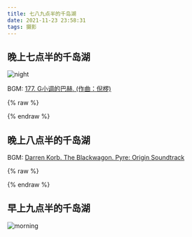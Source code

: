 ```yaml
---
title: 七八九点半的千岛湖
date: 2021-11-23 23:58:31
tags: 摄影
---
```

## 晚上七点半的千岛湖

![night](night_1500_1000.jpg)

BGM: [177. G小调的巴赫. (作曲：倪椤)](http://music.163.com/song?id=432430716)

{% raw %}
<div id="player"></div>
<script type="text/javascript" src="https://player.dogecloud.com/js/loader"></script>
<script type="text/javascript">
var player = new DogePlayer({
    container: document.getElementById('player'),
    userId: 2561,
    vcode: '1246fdab9cfd6e46',
    autoPlay: false
});
</script>
{% endraw %}

## 晚上八点半的千岛湖

BGM: [Darren Korb. The Blackwagon. Pyre: Origin Soundtrack](http://music.163.com/song?id=529814878)

{% raw %}
<div id="player2"></div>
<script type="text/javascript" src="https://player.dogecloud.com/js/loader"></script>
<script type="text/javascript">
var player = new DogePlayer({
    container: document.getElementById('player2'),
    userId: 2561,
    vcode: 'c48314e13bad1ccd',
    autoPlay: false
});
</script>
{% endraw %}

## 早上九点半的千岛湖

![morning](morning_1500_1000.jpg)

